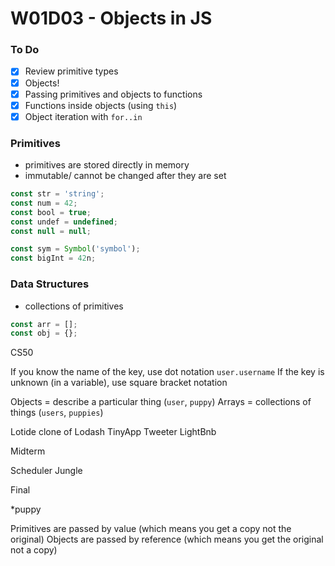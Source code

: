 # W01D03 - Objects in JS

### To Do
- [x] Review primitive types
- [x] Objects!
- [x] Passing primitives and objects to functions
- [x] Functions inside objects (using `this`)
- [x] Object iteration with `for..in`

### Primitives
* primitives are stored directly in memory
* immutable/ cannot be changed after they are set

```js
const str = 'string';
const num = 42;
const bool = true;
const undef = undefined;
const null = null;

const sym = Symbol('symbol');
const bigInt = 42n;
```

### Data Structures
* collections of primitives

```js
const arr = [];
const obj = {};
```

CS50 

If you know the name of the key, use dot notation `user.username`
If the key is unknown (in a variable), use square bracket notation


Objects = describe a particular thing (`user`, `puppy`)
Arrays = collections of things (`users`, `puppies`)



Lotide clone of Lodash
TinyApp
Tweeter
LightBnb

Midterm

Scheduler
Jungle

Final

*puppy

Primitives are passed by value (which means you get a copy not the original)
Objects are passed by reference (which means you get the original not a copy)





